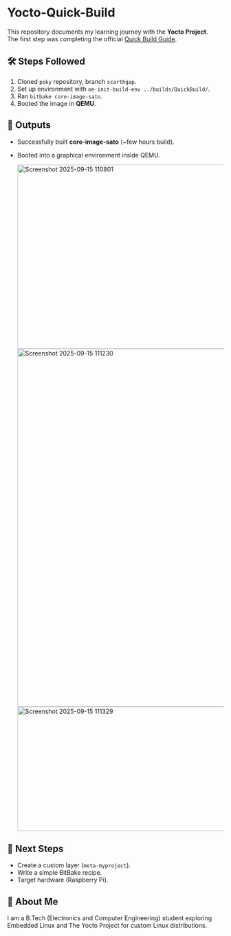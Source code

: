 # Yocto-Quick-Build

This repository documents my learning journey with the **Yocto Project**.  
The first step was completing the official [Quick Build Guide](https://docs.yoctoproject.org/5.0.12/brief-yoctoprojectqs/index.html).

## 🛠️ Steps Followed
1. Cloned `poky` repository, branch `scarthgap`.
2. Set up environment with `oe-init-build-env ../builds/QuickBuild/`.
3. Ran `bitbake core-image-sato`.
4. Booted the image in **QEMU**.

## 📂 Outputs
- Successfully built **core-image-sato** (~few hours build).
- Booted into a graphical environment inside QEMU.

  <img width="1531" height="428" alt="Screenshot 2025-09-15 110801" src="https://github.com/user-attachments/assets/00e1f5d6-1fd4-4862-ac36-44580b5579c1" />
  <img width="1276" height="833" alt="Screenshot 2025-09-15 111230" src="https://github.com/user-attachments/assets/e040d8ed-7b2e-4d30-89b7-cb6d71ed9a69" />
  <img width="1396" height="289" alt="Screenshot 2025-09-15 111329" src="https://github.com/user-attachments/assets/9bff607a-6a17-4423-8808-528817333669" />

## 🔮 Next Steps
- Create a custom layer (`meta-myproject`).
- Write a simple BitBake recipe.
- Target hardware (Raspberry Pi).

## 🤝 About Me
I am a B.Tech (Electronics and Computer Engineering) student exploring Embedded Linux and The Yocto Project for custom Linux distributions.

